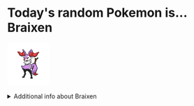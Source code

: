 # Today's random Pokemon is... Braixen

![Braixen shiny sprite](https://raw.githubusercontent.com/PokeAPI/sprites/master/sprites/pokemon/shiny/654.png)

<details>
<summary>Additional info about Braixen</summary>

| srpite type | image |
|------|------|
| front_default | ![Braixen front_default sprite](https://raw.githubusercontent.com/PokeAPI/sprites/master/sprites/pokemon/654.png) | </details>